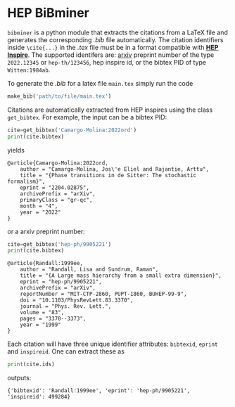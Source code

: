 # HEP BiBminer

```bibminer``` is a python module that extracts the citations from a LaTeX file and generates the corresponding *.bib* file automatically. The citation identifiers inside ```\cite{...}``` in the *.tex* file must be in a format compatible with [**HEP Inspire**](https://inspirehep.net). The supported identifers are: [arxiv](https://arxiv.org) preprint number of the type ```2022.12345``` or ```hep-th/123456```, hep inspire id, or the bibtex PID of type ```Witten:1984ab```. 

To generate the *.bib* for a latex file ```main.tex``` simply run the code

```python
make_bib('path/to/file/main.tex')
 ```

Citations are automatically extracted from HEP inspires using the class ```get_bibtex```. 
For example, the input can be a bibtex PID:

```python
cite=get_bibtex('Camargo-Molina:2022ord')
print(cite.bibtex)
```

yields

```
@article{Camargo-Molina:2022ord,
    author = "Camargo-Molina, Jos\'e Eliel and Rajantie, Arttu",
    title = "{Phase transitions in de Sitter: The stochastic formalism}",
    eprint = "2204.02875",
    archivePrefix = "arXiv",
    primaryClass = "gr-qc",
    month = "4",
    year = "2022"
}
```

or a arxiv preprint number:

```python
cite=get_bibtex('hep-ph/9905221')
print(cite.bibtex)
 ```

```
@article{Randall:1999ee,
    author = "Randall, Lisa and Sundrum, Raman",
    title = "{A Large mass hierarchy from a small extra dimension}",
    eprint = "hep-ph/9905221",
    archivePrefix = "arXiv",
    reportNumber = "MIT-CTP-2860, PUPT-1860, BUHEP-99-9",
    doi = "10.1103/PhysRevLett.83.3370",
    journal = "Phys. Rev. Lett.",
    volume = "83",
    pages = "3370--3373",
    year = "1999"
}
```

Each citation will have three unique identifier attributes: ```bibtexid```, ```eprint``` and ```inspireid```. One can extract these as

```python
print(cite.ids)
 ```
 outputs:
 
 ```
 {'bibtexid': 'Randall:1999ee', 'eprint': 'hep-ph/9905221', 'inspireid': 499284}
 ```

